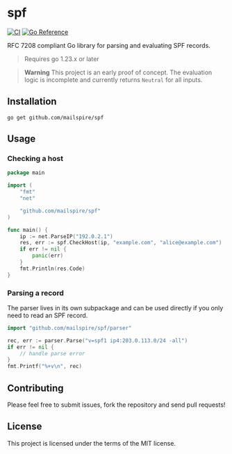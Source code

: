 # spf
[![CI](https://github.com/mailspire/spf/actions/workflows/go-test.yaml/badge.svg?branch=main)](https://github.com/mailspire/spf/actions/workflows/go-test.yaml)
[![Go Reference](https://pkg.go.dev/badge/github.com/mailspire/spf.svg)](https://pkg.go.dev/github.com/mailspire/spf)

RFC 7208 compliant Go library for parsing and evaluating SPF records.
> Requires go 1.23.x or later

> **Warning**
> This project is an early proof of concept. The evaluation logic is
> incomplete and currently returns `Neutral` for all inputs.

## Installation
```shell
go get github.com/mailspire/spf
```

## Usage

### Checking a host
```go
package main

import (
    "fmt"
    "net"

    "github.com/mailspire/spf"
)

func main() {
    ip := net.ParseIP("192.0.2.1")
    res, err := spf.CheckHost(ip, "example.com", "alice@example.com")
    if err != nil {
        panic(err)
    }
    fmt.Println(res.Code)
}
```

### Parsing a record
The parser lives in its own subpackage and can be used directly if you only
need to read an SPF record.
```go
import "github.com/mailspire/spf/parser"

rec, err := parser.Parse("v=spf1 ip4:203.0.113.0/24 -all")
if err != nil {
    // handle parse error
}
fmt.Printf("%+v\n", rec)
```

## Contributing
Please feel free to submit issues, fork the repository and send pull requests!

## License
This project is licensed under the terms of the MIT license.
